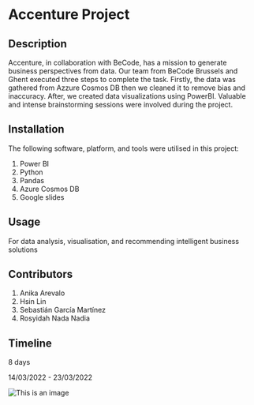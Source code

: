 # Accenture Project



## Description

Accenture, in collaboration with BeCode, has a mission to generate business perspectives from data. Our team from BeCode Brussels and Ghent executed three steps to complete the task. Firstly, the data was gathered from Azzure Cosmos DB then we cleaned it to remove bias and inaccuracy. After, we created data visualizations using PowerBI. Valuable and intense brainstorming sessions were involved during the project.

## Installation

The following software, platform, and tools were utilised in this project:

1. Power BI
2. Python
3. Pandas
4. Azure Cosmos DB
5. Google slides 

## Usage 

For data analysis, visualisation, and recommending intelligent business solutions

## Contributors

1. Anika Arevalo
2. Hsin Lin
3. Sebastián García Martínez
4. Rosyidah Nada Nadia

## Timeline

8 days 

14/03/2022 - 23/03/2022


![This is an image](https://github.com/hsinhandev/accenture_power_bi/blob/3d6c361e51f21822b012feffff7e4431579b201c/Team%203%20FTW.jpg)
